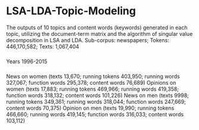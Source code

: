 # LSA-LDA-Topic-Modeling

The outputs of 10 topics and content words (keywords) generated in each topic, utilizing the document-term matrix and the algorithm of singular value decomposition in LSA and LDA. 
Sub-corpus: newspapers; Tokens: 446,170,582; Texts: 1,067,404
###
Years 1996-2015
###
News on women (texts 13,670; running tokens 403,950; running words 327,067; function words 295,378; content words 76,689)
Opinions on women (texts 17,883; running tokens 469,966; running words 419,358; function words 318,132; content words 101,226) 
News on men (texts 9998; running tokens 349,361; running words 318,044; function words 247,669; content words 70,375) 
Opinion on men (texts 19,990; running tokens 466,660; running words 419,145; function words 316,033; content words 103,112)
